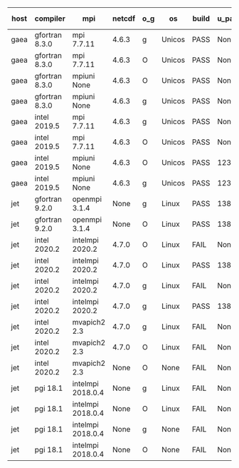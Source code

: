 

| host     | compiler                              | mpi                      | netcdf        | o_g        | os       | build       | u_pass          | u_fail          | s_pass            | s_fail            | e_pass             | e_fail             | nuopc_pass       | nuopc_fail       | artifacts link          |
|----------|---------------------------------------|--------------------------|---------------|------------|----------|-------------|-----------------|-----------------|-------------------|-------------------|--------------------|--------------------|------------------|------------------|-------------------------|
| gaea | gfortran 8.3.0 | mpi 7.7.11  | 4.6.3  | g | Unicos | PASS | None | None | None | None | None | None | None | None | <a href="https://github.com/esmf-org/esmf-test-artifacts/tree/b06cc3f112e5216020c1bbb4fcf612ef1569e1a0/develop/gfortran/8.3.0/g/mpi/7.7.11" target="_blank">b06cc3f</a> | 
| gaea | gfortran 8.3.0 | mpi 7.7.11  | 4.6.3  | O | Unicos | PASS | None | None | None | None | None | None | None | None | <a href="https://github.com/esmf-org/esmf-test-artifacts/tree/695f45804699eea41d22f8c678cf5a6af1cc8b65/develop/gfortran/8.3.0/O/mpi/7.7.11" target="_blank">695f458</a> | 
| gaea | gfortran 8.3.0 | mpiuni None  | 4.6.3  | O | Unicos | PASS | None | None | None | None | None | None | None | None | <a href="https://github.com/esmf-org/esmf-test-artifacts/tree/7a8bf4fedb86666b900f234e951b4318115c6aef/develop/gfortran/8.3.0/O/mpiuni/None" target="_blank">7a8bf4f</a> | 
| gaea | gfortran 8.3.0 | mpiuni None  | 4.6.3  | g | Unicos | PASS | None | None | None | None | None | None | None | None | <a href="https://github.com/esmf-org/esmf-test-artifacts/tree/4c11f68fbf1819b4a4ab72e6c7dafa3f275fb533/develop/gfortran/8.3.0/g/mpiuni/None" target="_blank">4c11f68</a> | 
| gaea | intel 2019.5 | mpi 7.7.11  | 4.6.3  | g | Unicos | PASS | None | None | None | None | None | None | None | None | <a href="https://github.com/esmf-org/esmf-test-artifacts/tree/58b8bbf32693c69f51886cf9192bef96de3a8207/develop/intel/2019.5/g/mpi/7.7.11" target="_blank">58b8bbf</a> | 
| gaea | intel 2019.5 | mpi 7.7.11  | 4.6.3  | O | Unicos | PASS | None | None | None | None | None | None | None | None | <a href="https://github.com/esmf-org/esmf-test-artifacts/tree/f1ab0d835d44cfb23a7bfa2d6bc7a082cb158421/develop/intel/2019.5/O/mpi/7.7.11" target="_blank">f1ab0d8</a> | 
| gaea | intel 2019.5 | mpiuni None  | 4.6.3  | O | Unicos | PASS | 12304 | 15 | 8 | 0 | 43 | 0 | None | None | <a href="https://github.com/esmf-org/esmf-test-artifacts/tree/38903e233132d62d257ec4d83f5db9b750bd9a7f/develop/intel/2019.5/O/mpiuni/None" target="_blank">38903e2</a> | 
| gaea | intel 2019.5 | mpiuni None  | 4.6.3  | g | Unicos | PASS | 12304 | 15 | 8 | 0 | 43 | 0 | None | None | <a href="https://github.com/esmf-org/esmf-test-artifacts/tree/baeebe4ebefa8b191df0013a8903eb9c5f58b8fb/develop/intel/2019.5/g/mpiuni/None" target="_blank">baeebe4</a> | 
| jet | gfortran 9.2.0 | openmpi 3.1.4  | None  | g | Linux | PASS | 13879 | 0 | 49 | 0 | 80 | 0 | 52 | 0 | <a href="https://github.com/esmf-org/esmf-test-artifacts/tree/35eb9051b5df30bf368f262ce96bc1ab2b1e0c54/develop/gfortran/9.2.0/g/openmpi/3.1.4" target="_blank">35eb905</a> | 
| jet | gfortran 9.2.0 | openmpi 3.1.4  | None  | O | Linux | PASS | 13879 | 0 | 49 | 0 | 80 | 0 | 52 | 0 | <a href="https://github.com/esmf-org/esmf-test-artifacts/tree/305a8972aec3d21d1e619d9c7460cd4fa262557d/develop/gfortran/9.2.0/O/openmpi/3.1.4" target="_blank">305a897</a> | 
| jet | intel 2020.2 | intelmpi 2020.2  | 4.7.0  | O | Linux | FAIL | None | None | None | None | None | None | None | None | <a href="https://github.com/esmf-org/esmf-test-artifacts/tree/1e1a2926006a54c0960a2709a9962199f10e4e1d/develop/intel/2020.2/O/intelmpi/2020.2" target="_blank">1e1a292</a> | 
| jet | intel 2020.2 | intelmpi 2020.2  | 4.7.0  | O | Linux | PASS | 13879 | 0 | 49 | 0 | 80 | 0 | 52 | 0 | <a href="https://github.com/esmf-org/esmf-test-artifacts/tree/1e1a2926006a54c0960a2709a9962199f10e4e1d/develop/intel/2020.2/O/intelmpi/2020.2" target="_blank">1e1a292</a> | 
| jet | intel 2020.2 | intelmpi 2020.2  | 4.7.0  | g | Linux | FAIL | None | None | None | None | None | None | None | None | <a href="https://github.com/esmf-org/esmf-test-artifacts/tree/6fd2d449b2ba9a6efd88494775b7ca095dc2481c/develop/intel/2020.2/g/intelmpi/2020.2" target="_blank">6fd2d44</a> | 
| jet | intel 2020.2 | intelmpi 2020.2  | 4.7.0  | g | Linux | PASS | 13879 | 0 | 49 | 0 | 80 | 0 | 52 | 0 | <a href="https://github.com/esmf-org/esmf-test-artifacts/tree/6fd2d449b2ba9a6efd88494775b7ca095dc2481c/develop/intel/2020.2/g/intelmpi/2020.2" target="_blank">6fd2d44</a> | 
| jet | intel 2020.2 | mvapich2 2.3  | 4.7.0  | g | Linux | FAIL | None | None | None | None | None | None | None | None | <a href="https://github.com/esmf-org/esmf-test-artifacts/tree/3259871b413f7f4544b1ff7921d597ba0312e812/develop/intel/2020.2/g/mvapich2/2.3" target="_blank">3259871</a> | 
| jet | intel 2020.2 | mvapich2 2.3  | 4.7.0  | O | Linux | FAIL | None | None | None | None | None | None | None | None | <a href="https://github.com/esmf-org/esmf-test-artifacts/tree/dda3b8714332ebdc617cb7324ce6258f78ab51a5/develop/intel/2020.2/O/mvapich2/2.3" target="_blank">dda3b87</a> | 
| jet | intel 2020.2 | mvapich2 2.3  | None  | O | None | FAIL | None | None | None | None | None | None | None | None | <a href="https://github.com/esmf-org/esmf-test-artifacts/tree/122554e29ab22b451f8d4d882da647a895cb42cc/develop/intel/2020.2/O/mvapich2/2.3" target="_blank">122554e</a> | 
| jet | pgi 18.1 | intelmpi 2018.0.4  | None  | g | Linux | FAIL | None | None | None | None | None | None | None | None | <a href="https://github.com/esmf-org/esmf-test-artifacts/tree/7960ec3b8db57e13546515fe87f89faa261817f8/develop/pgi/18.1/g/intelmpi/2018.0.4" target="_blank">7960ec3</a> | 
| jet | pgi 18.1 | intelmpi 2018.0.4  | None  | O | Linux | FAIL | None | None | None | None | None | None | None | None | <a href="https://github.com/esmf-org/esmf-test-artifacts/tree/b7859ebc205a013b8ae33e19548b5d2d0274dd27/develop/pgi/18.1/O/intelmpi/2018.0.4" target="_blank">b7859eb</a> | 
| jet | pgi 18.1 | intelmpi 2018.0.4  | None  | g | None | FAIL | None | None | None | None | None | None | None | None | <a href="https://github.com/esmf-org/esmf-test-artifacts/tree/bb4462373bd093a51ff1552874bc6265dfd9b8fa/develop/pgi/18.1/g/intelmpi/2018.0.4" target="_blank">bb44623</a> | 
| jet | pgi 18.1 | intelmpi 2018.0.4  | None  | O | None | FAIL | None | None | None | None | None | None | None | None | <a href="https://github.com/esmf-org/esmf-test-artifacts/tree/891664d415702a7c13afec2d7af960ee7b911aac/develop/pgi/18.1/O/intelmpi/2018.0.4" target="_blank">891664d</a> | 
